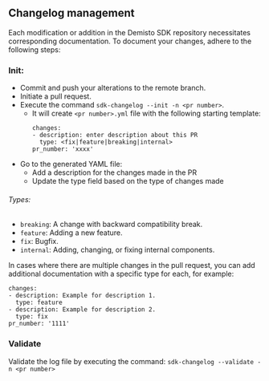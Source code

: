 ## Changelog management
Each modification or addition in the Demisto SDK repository necessitates corresponding documentation.
To document your changes, adhere to the following steps:

### Init:
- Commit and push your alterations to the remote branch.
- Initiate a pull request.
- Execute the command `sdk-changelog --init -n <pr number>`.
  - It will create `<pr number>.yml` file with the following starting template:
    ```
    changes:
    - description: enter description about this PR
      type: <fix|feature|breaking|internal>
    pr_number: 'xxxx'
    ```
- Go to the generated YAML file:
  - Add a description for the changes made in the PR
  - Update the type field based on the type of changes made

###### Types:

- `breaking`: A change with backward compatibility break.
- `feature`: Adding a new feature.
- `fix`: Bugfix.
- `internal`: Adding, changing, or fixing internal components.

In cases where there are multiple changes in the pull request, you can add additional documentation with a specific type for each, for example:
```
changes:
- description: Example for description 1.
  type: feature
- description: Example for description 2.
  type: fix
pr_number: '1111'
```

### Validate
Validate the log file by executing the command:
`sdk-changelog --validate -n <pr number>`
